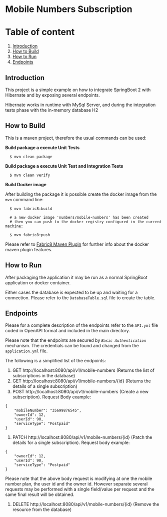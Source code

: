 # Mobile Numbers Subscription

Table of content
================
1. [Introduction](#introduction)
1. [How to Build](#how-to-build)
1. [How to Run](#how-to-run)
1. [Endpoints](#endpoints)



## Introduction
This project is a simple example on how to integrate SpringBoot 2 with Hibernate and by exposing several endpoints.

Hibernate works in runtime with MySql Server, and during the integration tests phase with the in-memory database H2

## How to Build
This is a maven project, therefore the usual commands can be used:

**Build package a execute Unit Tests**
```
  $ mvn clean package
```


**Build package a execute Unit Test and Integration Tests**
```
  $ mvn clean verify
```

**Build Docker image**

After building the package it is possible create the docker image from the `mvn` command line:
```
  $ mvn fabric8:build

  # a new docker image 'numbers/mobile-numbers' has been created
  # then you can push to the docker registry configured in the current machine:

  $ mvn fabric8:push

```
Please refer to [Fabric8 Maven Plugin](https://github.com/fabric8io/fabric8-maven-plugin/tree/v4.0.0) for further info about the docker maven plugin features.

## How to Run
After packaging the application it may be run as a normal SpringBoot application or docker container.

Either cases the database is expected to be up and waiting for a connection. Please refer to the `DatabaseTable.sql` file to create the table.

## Endpoints
Please for a complete description of the endpoints refer to the `API.yml` file coded in OpenAPI format and included in the main directory.

Please note that the endpoints are secured by *`Basic Authentication`* mechanism. The credentials can be found and changed from the `application.yml` file.

The following is a simplified list of the endpoints:

1. GET http://localhost:8080/api/v1/mobile-numbers (Returns the list of subscriptions in the database)
1. GET http://localhost:8080/api/v1/mobile-numbers/{id} (Returns the details of a single subscription)
1. POST http://localhost:8080/api/v1/mobile-numbers (Create a new subscription). Request Body example:
```
{
	"mobileNumber": "35699876545",
	"ownerId": 12,
	"userId": 90,
	"serviceType": "Postpaid"
}
```
1. PATCH http://localhost:8080/api/v1/mobile-numbers/{id} (Patch the details for a single subscription). Request body example:
```
{
	"ownerId": 12,
	"userId": 90,
	"serviceType": "Postpaid"
}
```
   Please note that the above body request is modifying at one the mobile number plan, the user id and the owner id. However separate several requests may be performed with a single field/value per request and the same final result will be obtained.
1. DELETE http://localhost:8080/api/v1/mobile-numbers/{id} (Remove the resource from the database)
